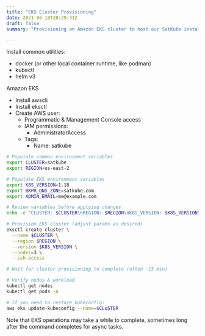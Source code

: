 ```yaml
---
title: "EKS Cluster Provisioning"
date: 2021-06-18T20:29:31Z
draft: false
summary: "Provisioning an Amazon EKS cluster to host our SatKube installation"

---
```


Install common utilities:

  - docker (or other local container runtime, like podman)
  - kubectl
  - helm v3

Amazon EKS

  - Install awscli
  - Install eksctl
  - Create AWS user:
    -  Programmatic & Management Console access
    - IAM permissions:
      - AdministratorAccess
    - Tags:
      - Name: satkube

```bash
# Populate common environment variables
export CLUSTER=satkube
export REGION=us-east-2

# Populate EKS environment variables
export K8S_VERSION=1.18
export BKPR_DNS_ZONE=satkube.com
export ADMIN_EMAIL=me@example.com

# Review variables before applying changes
echo -e "CLUSTER: $CLUSTER\nREGION: $REGION\nK8S_VERSION: $K8S_VERSION\nBKPR_DNS_ZONE: $BKPR_DNS_ZONE\nADMIN_EMAIL: $ADMIN_EMAIL"

# Provision EKS cluster (adjust params as desired)
eksctl create cluster \
  --name $CLUSTER \
  --region $REGION \
  --version $K8S_VERSION \
  --nodes=3 \
  --ssh-access

# Wait for cluster provisioning to complete (often ~15 min)

# Verify nodes & workload
kubectl get nodes
kubectl get pods -A

# If you need to restore kubeconfig:
aws eks update-kubeconfig --name=$CLUSTER
```

Note that EKS operations may take a while to complete, sometimes long after the command completes for async tasks.


